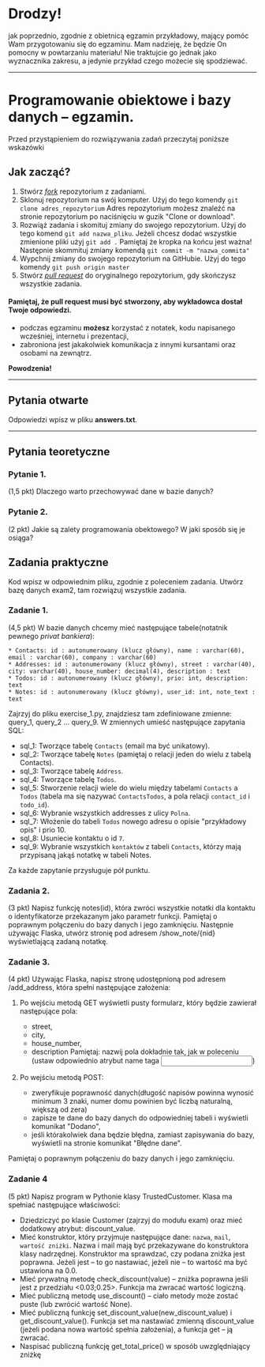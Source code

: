 # Drodzy!
jak poprzednio, zgodnie z obietnicą egzamin przykładowy, mający pomóc Wam przygotowaniu się do egzaminu.
Mam nadzieję, że będzie On pomocny w powtarzaniu materiału!
Nie traktujcie go jednak jako wyznacznika zakresu, a jedynie przykład czego możecie się spodziewać.

----------------------------------------------------------------------------------------

# Programowanie obiektowe i bazy danych &ndash; egzamin.

Przed przystąpieniem do rozwiązywania zadań przeczytaj poniższe wskazówki

## Jak zacząć?

1. Stwórz [*fork*](https://guides.github.com/activities/forking/) repozytorium z zadaniami.
2. Sklonuj repozytorium na swój komputer. Użyj do tego komendy `git clone adres_repozytorium`
Adres repozytorium możesz znaleźć na stronie repozytorium po naciśnięciu w guzik "Clone or download".
3. Rozwiąż zadania i skomituj zmiany do swojego repozytorium. Użyj do tego komend `git add nazwa_pliku`.
Jeżeli chcesz dodać wszystkie zmienione pliki użyj `git add .`
Pamiętaj że kropka na końcu jest ważna!
Następnie skommituj zmiany komendą `git commit -m "nazwa_commita"`
4. Wypchnij zmiany do swojego repozytorium na GitHubie.  Użyj do tego komendy `git push origin master`
5. Stwórz [*pull request*](https://help.github.com/articles/creating-a-pull-request) do oryginalnego repozytorium, gdy skończysz wszystkie zadania.

#### Pamiętaj, że pull request musi być stworzony, aby wykładowca dostał Twoje odpowiedzi.

* podczas egzaminu **możesz** korzystać z notatek, kodu napisanego wcześniej, internetu i prezentacji,
* zabroniona jest jakakolwiek komunikacja z innymi kursantami oraz osobami na zewnątrz.

**Powodzenia!**

----------------------------------------------------------------------------------------

## Pytania otwarte
Odpowiedzi wpisz w pliku **answers.txt**.

----------------------------------------------------------------------------------------

## Pytania teoretyczne
### Pytanie 1.
(1,5 pkt) Dlaczego warto przechowywać dane w bazie danych?

### Pytanie 2.
(2 pkt) Jakie są zalety programowania obektowego? W jaki sposób się je osiąga?

## Zadania praktyczne
Kod wpisz w odpowiednim pliku, zgodnie z poleceniem zadania. Utwórz bazę danych exam2, tam rozwiązuj wszystkie zadania.

### Zadanie 1.
(4,5 pkt) W bazie danych chcemy mieć następujące tabele(notatnik pewnego *privat bankiera*):
```
* Contacts: id : autonumerowany (klucz główny), name : varchar(60), email : varchar(60), company : varchar(60)
* Addresses: id : autonumerowany (klucz główny), street : varchar(40), city: varchar(40), house_number: decimal(4), description : text
* Todos: id : autonumerowany (klucz główny), prio: int, description: text
* Notes: id : autonumerowany (klucz główny), user_id: int, note_text : text
```
Zajrzyj do pliku exercise_1.py, znajdziesz tam zdefiniowane zmienne: query_1, query_2 ... query_9. W zmiennych umieść następujące zapytania SQL:

* sql_1: Tworzące tabelę `Contacts` (email ma być unikatowy).
* sql_2: Tworzące tabelę `Notes` (pamiętaj o relacji jeden do wielu z tabelą Contacts).
* sql_3: Tworzące tabelę `Address`.
* sql_4: Tworzące tabelę `Todos`.
* sql_5: Stworzenie relacji wiele do wielu między tabelami `Contacts` a `Todos` (tabela ma się nazywać `ContactsTodos`, a pola relacji `contact_id` i `todo_id`).
* sql_6: Wybranie wszystkich addresses z ulicy `Polna`.
* sql_7: Włożenie do tabeli `Todos` nowego adresu o opisie "przykładowy opis" i prio 10.
* sql_8: Usuniecie kontaktu o id `7`.
* sql_9: Wybranie wszystkich `kontaktów` z tabeli `Contacts`, którzy mają przypisaną jakąś notatkę w tabeli Notes.

Za każde zapytanie przysługuje pół punktu.

### Zadania 2.
(3 pkt) Napisz funkcję notes(id), która zwróci wszystkie notatki dla kontaktu o identyfikatorze przekazanym jako parametr funkcji. Pamiętaj o poprawnym połączeniu do bazy danych i jego zamknięciu. Następnie używając Flaska, utwórz stronię pod adresem /show_note/{nid} wyświetlającą zadaną notatkę.

### Zadanie 3.
(4 pkt) Używając Flaska, napisz stronę udostępnioną pod adresem /add_address, która spełni następujące założenia:
1. Po wejściu metodą GET wyświetli pusty formularz, który będzie zawierał następujące pola:
    *    street,
    *    city,
    *    house_number,
    *    description
    Pamiętaj: nazwij pola dokładnie tak, jak w poleceniu (ustaw odpowiednio atrybut name taga <input>)

2. Po wejściu metodą POST:
    *    zweryfikuje poprawność danych(długość napisów powinna wynosić minimum 3 znaki, numer domu powinien być liczbą naturalną, większą od zera)
    *    zapisze te dane do bazy danych do odpowiedniej tabeli i wyświetli komunikat "Dodano",
    *    jeśli którakolwiek dana będzie błędna, zamiast zapisywania do bazy, wyświetli na stronie komunikat "Błędne dane".

Pamiętaj o poprawnym połączeniu do bazy danych i jego zamknięciu.

### Zadanie 4
(5 pkt) Napisz program w Pythonie klasy TrustedCustomer. Klasa ma spełniać następujące właściwości:
* Dziedziczyć po klasie Customer (zajrzyj do modułu exam) oraz mieć dodatkowy atrybut: discount_value.
* Mieć konstruktor, który przyjmuje następujące dane: `nazwa`, `mail`, `wartość zniżki`. Nazwa i mail mają być przekazywane do konstruktora klasy nadrzędnej. Konstruktor ma sprawdzać, czy podana zniżka jest poprawna. Jeżeli jest – to go nastawiać, jeżeli nie – to wartość ma być ustawiona na 0.0.
* Mieć prywatną metodę check_discount(value) – zniżka poprawna jeśli jest z przedziału <0.03;0.25>. Funkcja ma zwracać wartość logiczną.
* Mieć publiczną metodę use_discount() – ciało metody może zostać puste (lub zwrócić wartość None).
* Mieć publiczną funkcję set_discount_value(new_discount_value) i get_discount_value(). Funkcja set ma nastawiać zmienną discount_value (jeżeli podana nowa wartość spełnia założenia), a funkcja get – ją zwracać.
* Naspisać publiczną funkcję get_total_price() w sposób uwzględniający zniżkę
